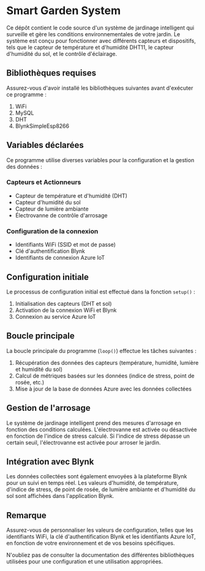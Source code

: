 # Smart Garden System

Ce dépôt contient le code source d'un système de jardinage intelligent qui surveille et gère les conditions environnementales de votre jardin. Le système est conçu pour fonctionner avec différents capteurs et dispositifs, tels que le capteur de température et d'humidité DHT11, le capteur d'humidité du sol, et le contrôle d'éclairage.

## Bibliothèques requises

Assurez-vous d'avoir installé les bibliothèques suivantes avant d'exécuter ce programme :

1. WiFi
2. MySQL
3. DHT
4. BlynkSimpleEsp8266

## Variables déclarées

Ce programme utilise diverses variables pour la configuration et la gestion des données :

### Capteurs et Actionneurs

- Capteur de température et d'humidité (DHT)
- Capteur d'humidité du sol
- Capteur de lumière ambiante
- Électrovanne de contrôle d'arrosage

### Configuration de la connexion

- Identifiants WiFi (SSID et mot de passe)
- Clé d'authentification Blynk
- Identifiants de connexion Azure IoT

## Configuration initiale

Le processus de configuration initial est effectué dans la fonction `setup()` :

1. Initialisation des capteurs (DHT et sol)
2. Activation de la connexion WiFi et Blynk
3. Connexion au service Azure IoT

## Boucle principale

La boucle principale du programme (`loop()`) effectue les tâches suivantes :

1. Récupération des données des capteurs (température, humidité, lumière et humidité du sol)
2. Calcul de métriques basées sur les données (indice de stress, point de rosée, etc.)
3. Mise à jour de la base de données Azure avec les données collectées

## Gestion de l'arrosage

Le système de jardinage intelligent prend des mesures d'arrosage en fonction des conditions calculées. L'électrovanne est activée ou désactivée en fonction de l'indice de stress calculé. Si l'indice de stress dépasse un certain seuil, l'électrovanne est activée pour arroser le jardin.

## Intégration avec Blynk

Les données collectées sont également envoyées à la plateforme Blynk pour un suivi en temps réel. Les valeurs d'humidité, de température, d'indice de stress, de point de rosée, de lumière ambiante et d'humidité du sol sont affichées dans l'application Blynk.

## Remarque

Assurez-vous de personnaliser les valeurs de configuration, telles que les identifiants WiFi, la clé d'authentification Blynk et les identifiants Azure IoT, en fonction de votre environnement et de vos besoins spécifiques.

N'oubliez pas de consulter la documentation des différentes bibliothèques utilisées pour une configuration et une utilisation appropriées.
